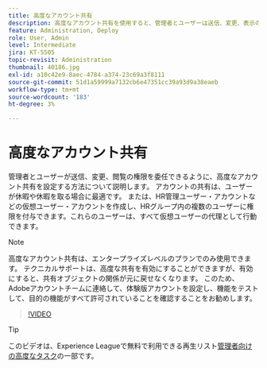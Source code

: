 ```yaml
---
title: 高度なアカウント共有
description: 高度なアカウント共有を使用すると、管理者とユーザーは送信、変更、表示の権限を委任できます
feature: Administration, Deploy
role: User, Admin
level: Intermediate
jira: KT-5505
topic-revisit: Administration
thumbnail: 40186.jpg
exl-id: a10c42e9-8aec-4784-a374-23c69a3f8111
source-git-commit: 51d1a59999a7132cb6e47351cc39a93d9a38eaeb
workflow-type: tm+mt
source-wordcount: '183'
ht-degree: 3%

---
```


# 高度なアカウント共有

管理者とユーザーが送信、変更、閲覧の権限を委任できるように、高度なアカウント共有を設定する方法について説明します。 アカウントの共有は、ユーザーが休暇や休暇を取る場合に最適です。 または、HR管理ユーザー・アカウントなどの仮想ユーザー・アカウントを作成し、HRグループ内の複数のユーザーに権限を付与できます。これらのユーザーは、すべて仮想ユーザーの代理として行動できます。

>[!NOTE]
>
>高度なアカウント共有は、エンタープライズレベルのプランでのみ使用できます。 テクニカルサポートは、高度な共有を有効にすることができますが、有効にすると、共有オブジェクトの関係が元に戻せなくなります。 このため、Adobeアカウントチームに連絡して、体験版アカウントを設定し、機能をテストして、目的の機能がすべて許可されていることを確認することをお勧めします。

>[!VIDEO](https://video.tv.adobe.com/v/40186?quality=12&learn=on&hidetitle=true)

>[!TIP]
>
>このビデオは、Experience Leagueで無料で利用できる再生リスト[管理者向けの高度なタスク](https://experienceleague.adobe.com/ja/playlists/acrobat-sign-perform-advanced-tasks-administrators)の一部です。
